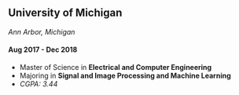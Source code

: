 ## University of Michigan

_Ann Arbor, Michigan_

#### Aug 2017 - Dec 2018

- Master of Science in **Electrical and Computer Engineering**
- Majoring in **Signal and Image Processing and Machine Learning**
- _CGPA: 3.44_
